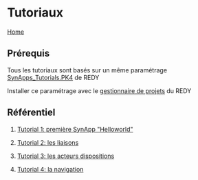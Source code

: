 # Tutoriaux

[Home](../sitemap.md)

## Prérequis

Tous les tutoriaux sont basés sur un même paramétrage [SynApps_Tutorials.PK4](config/SynApps_Tutorials.PK4) de REDY

Installer ce paramétrage avec le [gestionnaire de projets](../redy/installPK4.md) du REDY

## Référentiel

1. [Tutorial 1: première SynApp "Helloworld"](tuto01/index.md)

2. [Tutorial 2: les liaisons](tuto02/index.md)

3. [Tutorial 3: les acteurs dispositions](tuto03/index.md)

4. [Tutorial 4: la navigation](tuto04/index.md)